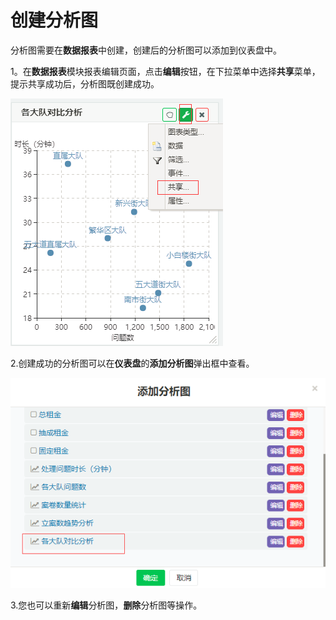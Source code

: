 # 创建分析图

分析图需要在**数据报表**中创建，创建后的分析图可以添加到仪表盘中。

1。在**数据报表**模块报表编辑页面，点击**编辑**按钮，在下拉菜单中选择**共享**菜单，提示共享成功后，分析图既创建成功。

![](/assets/import778.png)

2.创建成功的分析图可以在**仪表盘**的**添加分析图**弹出框中查看。

![](/assets/import779.png)

3.您也可以重新**编辑**分析图，**删除**分析图等操作。

